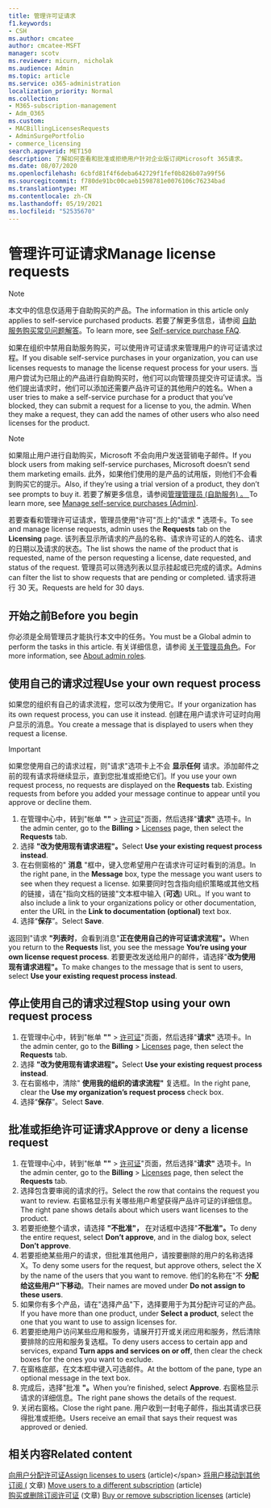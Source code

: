 ```yaml
---
title: 管理许可证请求
f1.keywords:
- CSH
ms.author: cmcatee
author: cmcatee-MSFT
manager: scotv
ms.reviewer: micurn, nicholak
ms.audience: Admin
ms.topic: article
ms.service: o365-administration
localization_priority: Normal
ms.collection:
- M365-subscription-management
- Adm_O365
ms.custom:
- MACBillingLicensesRequests
- AdminSurgePortfolio
- commerce_licensing
search.appverid: MET150
description: 了解如何查看和批准或拒绝用户针对企业版订阅Microsoft 365请求。
ms.date: 08/07/2020
ms.openlocfilehash: 6cbfd81f4f6deba642729f1fef0b826b07a99f56
ms.sourcegitcommit: f780de91bc00caeb1598781e0076106c76234bad
ms.translationtype: MT
ms.contentlocale: zh-CN
ms.lasthandoff: 05/19/2021
ms.locfileid: "52535670"
---
```

# <a name="manage-license-requests"></a><span data-ttu-id="66706-103">管理许可证请求</span><span class="sxs-lookup"><span data-stu-id="66706-103">Manage license requests</span></span>

> [!NOTE]
> <span data-ttu-id="66706-104">本文中的信息仅适用于自助购买的产品。</span><span class="sxs-lookup"><span data-stu-id="66706-104">The information in this article only applies to self-service purchased products.</span></span> <span data-ttu-id="66706-105">若要了解更多信息，请参阅 [自助服务购买常见问题解答](../subscriptions/self-service-purchase-faq.yml)。</span><span class="sxs-lookup"><span data-stu-id="66706-105">To learn more, see [Self-service purchase FAQ](../subscriptions/self-service-purchase-faq.yml).</span></span>

<span data-ttu-id="66706-106">如果在组织中禁用自助服务购买，可以使用许可证请求来管理用户的许可证请求过程。</span><span class="sxs-lookup"><span data-stu-id="66706-106">If you disable self-service purchases in your organization, you can use licenses requests to manage the license request process for your users.</span></span> <span data-ttu-id="66706-107">当用户尝试为已阻止的产品进行自助购买时，他们可以向管理员提交许可证请求。当他们提出请求时，他们可以添加还需要产品许可证的其他用户的姓名。</span><span class="sxs-lookup"><span data-stu-id="66706-107">When a user tries to make a self-service purchase for a product that you’ve blocked, they can submit a request for a license to you, the admin. When they make a request, they can add the names of other users who also need licenses for the product.</span></span>

> [!NOTE]
> <span data-ttu-id="66706-108">如果阻止用户进行自助购买，Microsoft 不会向用户发送营销电子邮件。</span><span class="sxs-lookup"><span data-stu-id="66706-108">If you block users from making self-service purchases, Microsoft doesn’t send them marketing emails.</span></span> <span data-ttu-id="66706-109">此外，如果他们使用的是产品的试用版，则他们不会看到购买它的提示。</span><span class="sxs-lookup"><span data-stu-id="66706-109">Also, if they’re using a trial version of a product, they don’t see prompts to buy it.</span></span> <span data-ttu-id="66706-110">若要了解更多信息，请参阅[管理管理员 (自助服务) 。 ](../subscriptions/manage-self-service-purchases-admins.md)</span><span class="sxs-lookup"><span data-stu-id="66706-110">To learn more, see [Manage self-service purchases (Admin)](../subscriptions/manage-self-service-purchases-admins.md).</span></span>

<span data-ttu-id="66706-111">若要查看和管理许可证请求，管理员使用"许可"页上的"请求 **"** 选项卡。</span><span class="sxs-lookup"><span data-stu-id="66706-111">To see and manage license requests, admin uses the **Requests** tab on the **Licensing** page.</span></span> <span data-ttu-id="66706-112">该列表显示所请求的产品的名称、请求许可证的人的姓名、请求的日期以及请求的状态。</span><span class="sxs-lookup"><span data-stu-id="66706-112">The list shows the name of the product that is requested, name of the person requesting a license, date requested, and status of the request.</span></span> <span data-ttu-id="66706-113">管理员可以筛选列表以显示挂起或已完成的请求。</span><span class="sxs-lookup"><span data-stu-id="66706-113">Admins can filter the list to show requests that are pending or completed.</span></span> <span data-ttu-id="66706-114">请求将进行 30 天。</span><span class="sxs-lookup"><span data-stu-id="66706-114">Requests are held for 30 days.</span></span>

## <a name="before-you-begin"></a><span data-ttu-id="66706-115">开始之前</span><span class="sxs-lookup"><span data-stu-id="66706-115">Before you begin</span></span>

<span data-ttu-id="66706-116">你必须是全局管理员才能执行本文中的任务。</span><span class="sxs-lookup"><span data-stu-id="66706-116">You must be a Global admin to perform the tasks in this article.</span></span> <span data-ttu-id="66706-117">有关详细信息，请参阅 [关于管理员角色](../../admin/add-users/about-admin-roles.md)。</span><span class="sxs-lookup"><span data-stu-id="66706-117">For more information, see [About admin roles](../../admin/add-users/about-admin-roles.md).</span></span>

## <a name="use-your-own-request-process"></a><span data-ttu-id="66706-118">使用自己的请求过程</span><span class="sxs-lookup"><span data-stu-id="66706-118">Use your own request process</span></span>

<span data-ttu-id="66706-119">如果您的组织有自己的请求流程，您可以改为使用它。</span><span class="sxs-lookup"><span data-stu-id="66706-119">If your organization has its own request process, you can use it instead.</span></span> <span data-ttu-id="66706-120">创建在用户请求许可证时向用户显示的消息。</span><span class="sxs-lookup"><span data-stu-id="66706-120">You create a message that is displayed to users when they request a license.</span></span>

> [!IMPORTANT]
> <span data-ttu-id="66706-121">如果您使用自己的请求过程，则"请求"选项卡上不会 **显示任何** 请求。添加邮件之前的现有请求将继续显示，直到您批准或拒绝它们。</span><span class="sxs-lookup"><span data-stu-id="66706-121">If you use your own request process, no requests are displayed on the **Requests** tab. Existing requests from before you added your message continue to appear until you approve or decline them.</span></span>

1. <span data-ttu-id="66706-122">在管理中心中，转到"帐单 **""**  >  <a href="https://go.microsoft.com/fwlink/p/?linkid=842264" target="_blank">许可证</a>"页面，然后选择"**请求"** 选项卡。</span><span class="sxs-lookup"><span data-stu-id="66706-122">In the admin center, go to the **Billing** > <a href="https://go.microsoft.com/fwlink/p/?linkid=842264" target="_blank">Licenses</a> page, then select the **Requests** tab.</span></span>
2. <span data-ttu-id="66706-123">选择 **"改为使用现有请求进程"。**</span><span class="sxs-lookup"><span data-stu-id="66706-123">Select **Use your existing request process instead**.</span></span>
3. <span data-ttu-id="66706-124">在右侧窗格的" **消息** "框中，键入您希望用户在请求许可证时看到的消息。</span><span class="sxs-lookup"><span data-stu-id="66706-124">In the right pane, in the **Message** box, type the message you want users to see when they request a license.</span></span> <span data-ttu-id="66706-125">如果要同时包含指向组织策略或其他文档的链接，请在"指向文档的链接"文本框中输入 (**可选**) URL。</span><span class="sxs-lookup"><span data-stu-id="66706-125">If you want to also include a link to your organizations policy or other documentation, enter the URL in the **Link to documentation (optional)** text box.</span></span>
4. <span data-ttu-id="66706-126">选择“**保存**”。</span><span class="sxs-lookup"><span data-stu-id="66706-126">Select **Save**.</span></span>

<span data-ttu-id="66706-127">返回到"请求 **"列表时**，会看到消息"**正在使用自己的许可证请求流程"。**</span><span class="sxs-lookup"><span data-stu-id="66706-127">When you return to the **Requests** list, you see the message **You’re using your own license request process**.</span></span> <span data-ttu-id="66706-128">若要更改发送给用户的邮件，请选择"**改为使用现有请求进程"。**</span><span class="sxs-lookup"><span data-stu-id="66706-128">To make changes to the message that is sent to users, select **Use your existing request process instead**.</span></span>

## <a name="stop-using-your-own-request-process"></a><span data-ttu-id="66706-129">停止使用自己的请求过程</span><span class="sxs-lookup"><span data-stu-id="66706-129">Stop using your own request process</span></span>

1. <span data-ttu-id="66706-130">在管理中心中，转到"帐单 **""**  >  <a href="https://go.microsoft.com/fwlink/p/?linkid=842264" target="_blank">许可证</a>"页面，然后选择"**请求"** 选项卡。</span><span class="sxs-lookup"><span data-stu-id="66706-130">In the admin center, go to the **Billing** > <a href="https://go.microsoft.com/fwlink/p/?linkid=842264" target="_blank">Licenses</a> page, then select the **Requests** tab.</span></span>
2. <span data-ttu-id="66706-131">选择 **"改为使用现有请求进程"。**</span><span class="sxs-lookup"><span data-stu-id="66706-131">Select **Use your existing request process instead**.</span></span>
3. <span data-ttu-id="66706-132">在右窗格中，清除" **使用我的组织的请求流程"** 复选框。</span><span class="sxs-lookup"><span data-stu-id="66706-132">In the right pane, clear the **Use my organization’s request process** check box.</span></span>
4. <span data-ttu-id="66706-133">选择“**保存**”。</span><span class="sxs-lookup"><span data-stu-id="66706-133">Select **Save**.</span></span>

## <a name="approve-or-deny-a-license-request"></a><span data-ttu-id="66706-134">批准或拒绝许可证请求</span><span class="sxs-lookup"><span data-stu-id="66706-134">Approve or deny a license request</span></span>

1. <span data-ttu-id="66706-135">在管理中心中，转到"帐单 **""**  >  <a href="https://go.microsoft.com/fwlink/p/?linkid=842264" target="_blank">许可证</a>"页面，然后选择"**请求"** 选项卡。</span><span class="sxs-lookup"><span data-stu-id="66706-135">In the admin center, go to the **Billing** > <a href="https://go.microsoft.com/fwlink/p/?linkid=842264" target="_blank">Licenses</a> page, then select the **Requests** tab.</span></span>
2. <span data-ttu-id="66706-136">选择包含要审阅的请求的行。</span><span class="sxs-lookup"><span data-stu-id="66706-136">Select the row that contains the request you want to review.</span></span> <span data-ttu-id="66706-137">右窗格显示有关哪些用户希望获得产品许可证的详细信息。</span><span class="sxs-lookup"><span data-stu-id="66706-137">The right pane shows details about which users want licenses to the product.</span></span>
3. <span data-ttu-id="66706-138">若要拒绝整个请求，请选择 **"不批准"，** 在对话框中选择"**不批准"。**</span><span class="sxs-lookup"><span data-stu-id="66706-138">To deny the entire request, select **Don’t approve**, and in the dialog box, select **Don’t approve**.</span></span>
4. <span data-ttu-id="66706-139">若要拒绝某些用户的请求，但批准其他用户，请按要删除的用户的名称选择 X。</span><span class="sxs-lookup"><span data-stu-id="66706-139">To deny some users for the request, but approve others, select the X by the name of the users that you want to remove.</span></span> <span data-ttu-id="66706-140">他们的名称在"不 **分配给这些用户"下移动**。</span><span class="sxs-lookup"><span data-stu-id="66706-140">Their names are moved under **Do not assign to these users**.</span></span>
5. <span data-ttu-id="66706-141">如果你有多个产品，请在"选择产品"下，选择要用于为其分配许可证的产品。</span><span class="sxs-lookup"><span data-stu-id="66706-141">If you have more than one product, under **Select a product**, select the one that you want to use to assign licenses for.</span></span>
6. <span data-ttu-id="66706-142">若要拒绝用户访问某些应用和服务，请展开打开或关闭应用和服务，然后清除要排除的应用和服务复选框。</span><span class="sxs-lookup"><span data-stu-id="66706-142">To deny users access to certain app and services, expand **Turn apps and services on or off**, then clear the check boxes for the ones you want to exclude.</span></span>
7. <span data-ttu-id="66706-143">在窗格底部，在文本框中键入可选邮件。</span><span class="sxs-lookup"><span data-stu-id="66706-143">At the bottom of the pane, type an optional message in the text box.</span></span>
8. <span data-ttu-id="66706-144">完成后，选择"批准 **"。**</span><span class="sxs-lookup"><span data-stu-id="66706-144">When you’re finished, select **Approve**.</span></span> <span data-ttu-id="66706-145">右窗格显示请求的详细信息。</span><span class="sxs-lookup"><span data-stu-id="66706-145">The right pane shows the details of the request.</span></span>
9. <span data-ttu-id="66706-146">关闭右窗格。</span><span class="sxs-lookup"><span data-stu-id="66706-146">Close the right pane.</span></span>
    <span data-ttu-id="66706-147">用户收到一封电子邮件，指出其请求已获得批准或拒绝。</span><span class="sxs-lookup"><span data-stu-id="66706-147">Users receive an email that says their request was approved or denied.</span></span>

## <a name="related-content"></a><span data-ttu-id="66706-148">相关内容</span><span class="sxs-lookup"><span data-stu-id="66706-148">Related content</span></span>

<span data-ttu-id="66706-149">[向用户分配许可证](../../admin/manage/assign-licenses-to-users.md)</span><span class="sxs-lookup"><span data-stu-id="66706-149">[Assign licenses to users](../../admin/manage/assign-licenses-to-users.md) (article)\</span></span>
<span data-ttu-id="66706-150">[将用户移动到其他订阅 (](../subscriptions/move-users-different-subscription.md) 文章) </span><span class="sxs-lookup"><span data-stu-id="66706-150">[Move users to a different subscription](../subscriptions/move-users-different-subscription.md) (article)</span></span>\
<span data-ttu-id="66706-151">[购买或删除订阅许可证](buy-licenses.md) (文章) </span><span class="sxs-lookup"><span data-stu-id="66706-151">[Buy or remove subscription licenses](buy-licenses.md) (article)</span></span>
